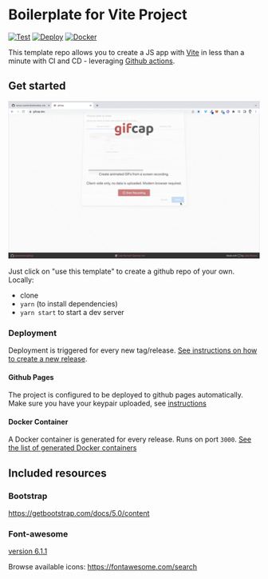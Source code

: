 # Boilerplate for Vite Project

[![Test](https://github.com/nexys-system/boilerplate_vite/actions/workflows/test.yml/badge.svg)](https://github.com/nexys-system/boilerplate_vite/actions/workflows/test.yml)
[![Deploy](https://github.com/nexys-system/boilerplate_vite/actions/workflows/deploy.yml/badge.svg)](https://github.com/nexys-system/boilerplate_vite/actions/workflows/deploy.yml)
[![Docker](https://github.com/nexys-system/boilerplate_vite/actions/workflows/docker.yml/badge.svg)](https://github.com/nexys-system/boilerplate_vite/actions/workflows/docker.yml)

This template repo allows you to create a JS app with [Vite](https://vitejs.dev/) in less than a minute with CI and CD - leveraging [Github actions](https://github.com/features/actions).

## Get started

![get started](./recording.gif)

Just click on "use this template" to create a github repo of your own.
Locally:
* clone
* `yarn` (to install dependencies)
* `yarn start` to start a dev server

### Deployment

Deployment is triggered for every new tag/release. [See instructions on how to create a new release](https://docs.github.com/en/repositories/releasing-projects-on-github/managing-releases-in-a-repository).

#### Github Pages

The project is configured to be deployed to github pages automatically. Make sure you have your keypair uploaded, see [instructions](https://github.com/marketplace/actions/deploy-to-github-pages#using-an-ssh-deploy-key-)

#### Docker Container

A Docker container is generated for every release. Runs on port `3000`. [See the list of generated Docker containers](https://github.com/nexys-system/boilerplate_vite/pkgs/container/boilerplate_vite%2Fboilerplate_vite)

## Included resources

### Bootstrap

https://getbootstrap.com/docs/5.0/content

### Font-awesome

[version 6.1.1](https://cdnjs.com/libraries/font-awesome)

Browse available icons: https://fontawesome.com/search
